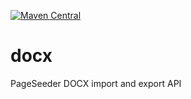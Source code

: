[![Maven Central](https://img.shields.io/maven-central/v/org.pageseeder.docx/pso-docx-core.svg?label=Maven%20Central)](https://search.maven.org/search?q=g:%22org.pageseeder.docx%22%20AND%20a:%22pso-docx-core%22)

# docx
PageSeeder DOCX import and export API